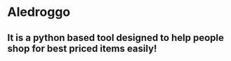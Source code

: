 # Aledroggo
## It is a python based tool designed to help people shop for best priced items easily!

